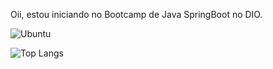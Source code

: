 Oii, estou iniciando no Bootcamp de Java SpringBoot no DIO.


![Ubuntu](https://img.shields.io/badge/Ubuntu-35495E?style=for-the-badge&logo=ubuntu&logoColor=2CA5E0)


![Top Langs](https://github-readme-stats-git-masterrstaa-rickstaa.vercel.app/api/top-langs/?username=xamabeta&bg_color=000&border_color=30A3DC&title_color=E94D5F&text_color=FFF)
